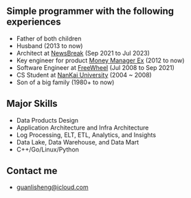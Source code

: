 
## Simple programmer with the following experiences
* Father of both children
* Husband (2013 to now)
* Architect at [NewsBreak](https://www.linkedin.com/in/guanlisheng) (Sep 2021 to Jul 2023)
* Key engineer for product [Money Manager Ex](http://www.moneymanagerex.org/) (2012 to now)
* Software Engineer at [FreeWheel](https://www.linkedin.com/in/guanlisheng) (Jul 2008 to Sep 2021)
* CS Student at [NanKai University](http://www.nankai.edu.cn) (2004 ~ 2008)
* Son of a big family (1980+ to now)  

## Major Skills
* Data Products Design
* Application Architecture and Infra Architecture
* Log Processing, ELT, ETL, Analytics, and Insights
* Data Lake, Data Warehouse, and Data Mart
* C++/Go/Linux/Python

## Contact me
* guanlisheng@icloud.com
